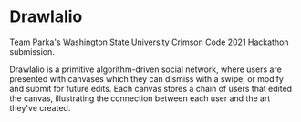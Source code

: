 # Drawlalio
Team Parka's Washington State University Crimson Code 2021 Hackathon submission.

Drawlalio is a primitive algorithm-driven social network, where users are presented with canvases which they can dismiss with a swipe, or modify and submit for future edits. Each canvas stores a chain of users that edited the canvas, illustrating the connection between each user and the art they've created.
